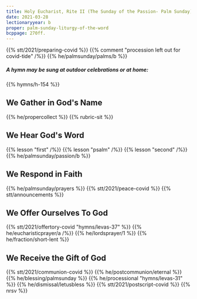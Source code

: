```yaml
---
title: Holy Eucharist, Rite II (The Sunday of the Passion- Palm Sunday)
date: 2021-03-28
lectionaryyear: b
proper: palm-sunday-liturgy-of-the-word
bcppage: 270ff.
---
```

{{% stt/2021/preparing-covid %}}
{{% comment "procession left out for covid-tide" /%}}
{{% he/palmsunday/palms/b %}}
##### A hymn may be sung at outdoor celebrations or at home:
{{% hymns/h-154 %}}

## We Gather in God's Name
{{% he/propercollect %}}
{{% rubric-sit %}}

## We Hear God's Word
{{% lesson "first" /%}}
{{% lesson "psalm" /%}}
{{% lesson "second" /%}}
{{% he/palmsunday/passion/b %}}

## We Respond in Faith
{{% he/palmsunday/prayers %}}
{{% stt/2021/peace-covid %}}
{{% stt/announcements %}}

## We Offer Ourselves To God
{{% stt/2021/offertory-covid "hymns/levas-37" %}}
{{% he/eucharisticprayer/a /%}}
{{% he/lordsprayer/1 %}}
{{% he/fraction/short-lent %}}

## We Receive the Gift of God
{{% stt/2021/communion-covid %}}
{{% he/postcommunion/eternal %}}
{{% he/blessing/palmsunday %}}
{{% he/processional "hymns/levas-31" %}}
{{% he/dismissal/letusbless %}}
{{% stt/2021/postscript-covid %}}
{{% nrsv %}}
